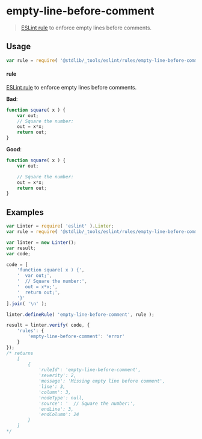 # empty-line-before-comment

> [ESLint rule][eslint-rules] to enforce empty lines before comments.

<section class="intro">

</section>

<!-- /.intro -->

<section class="usage">

## Usage

```javascript
var rule = require( '@stdlib/_tools/eslint/rules/empty-line-before-comment' );
```

#### rule

[ESLint rule][eslint-rules] to enforce empty lines before comments.

**Bad**:

<!-- eslint-disable stdlib/empty-line-before-comment -->

```javascript
function square( x ) {
    var out;
    // Square the number:
    out = x*x;
    return out;
}
```

**Good**:

```javascript
function square( x ) {
    var out;

    // Square the number:
    out = x*x;
    return out;
}
```

</section>

<!-- /.usage -->

<section class="examples">

## Examples

<!-- eslint no-undef: "error" -->

```javascript
var Linter = require( 'eslint' ).Linter;
var rule = require( '@stdlib/_tools/eslint/rules/empty-line-before-comment' );

var linter = new Linter();
var result;
var code;

code = [
    'function square( x ) {',
    '  var out;',
    '  // Square the number:',
    '  out = x*x;',
    '  return out;',
    '}'
].join( '\n' );

linter.defineRule( 'empty-line-before-comment', rule );

result = linter.verify( code, {
    'rules': {
        'empty-line-before-comment': 'error'
    }
});
/* returns
    [
        {
            'ruleId': 'empty-line-before-comment',
            'severity': 2,
            'message': 'Missing empty line before comment',
            'line': 3,
            'column': 3,
            'nodeType': null,
            'source': '  // Square the number:',
            'endLine': 3,
            'endColumn': 24
        }
    ]
*/
```

</section>

<!-- /.examples -->

<section class="links">

[eslint-rules]: https://eslint.org/docs/developer-guide/working-with-rules

</section>

<!-- /.links -->
